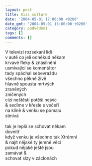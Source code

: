 ```yaml
---
layout: post
title: Kiss culture
date: '2004-05-01 17:00:00 +0200'
date_gmt: '2004-05-01 15:00:00 +0200'
category: podvědomí
tags: []
comments: []
---
```

<p>V televizi rozsekaní lidi<br>
v autě co jeli odněkud někam<br>
krvavé fleky &amp; znásilnění<br>
usmívající se komentátor<br>
tady spáchal sebevraždu<br>
všechno pěkně živě<br>
hlavně spousta mrtvých<br>
zraněných<br>
zničených<br>
cízí neštěstí potěší nejvíc<br>
&amp; sedíme v křesle s večeří<br>
na klíně &amp; venku se pomalu<br>
stmívá<br>
<br>tak je lepší se schovat někam<br>
dovnitř<br>
když venku je všechno tak Xtrémní<br>
&amp; najít nějaké ty jemné věci<br>
pokud nějaké ještě jsou<br>
zamávat &amp;<br>
schovat slzy v záclonách</p>
